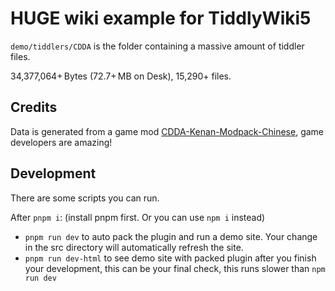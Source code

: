 # HUGE wiki example for TiddlyWiki5

`demo/tiddlers/CDDA` is the folder containing a massive amount of tiddler files.

34,377,064+ Bytes (72.7+ MB on Desk), 15,290+ files.

## Credits

Data is generated from a game mod [CDDA-Kenan-Modpack-Chinese](https://github.com/linonetwo/CDDA-Kenan-Modpack-Chinese), game developers are amazing!

## Development

There are some scripts you can run.

After `pnpm i`: (install pnpm first. Or you can use `npm i` instead)

- `pnpm run dev` to auto pack the plugin and run a demo site. Your change in the src directory will automatically refresh the site.
- `pnpm run dev-html` to see demo site with packed plugin after you finish your development, this can be your final check, this runs slower than `npm run dev`
